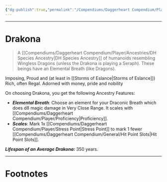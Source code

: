 ```yaml
---
{"dg-publish":true,"permalink":"/Compendiums/Daggerheart Compendium/Player/Ancestries/Drakona (DH)/","tags":["TTRPG"]}
---
```



---
# Drakona
> A [[Compendiums/Daggerheart Compendium/Player/Ancestries/DH Species Ancestry\|DH Species Ancestry]] of humanoids resembling Wingless Dragons (unless the Drakona is playing a Seraph). These beings have an Elemental Breath (like Dragons).

Imposing, Proud and (at least in [[Storms of Eslance\|Storms of Eslance]]) Rich, often Regal. Adorned with money, pride and nobility

On choosing Drakona, you get the following Ancestry Features:
- ***Elemental Breath***: Choose an element for your Draconic Breath which does d8 magic damage in Very Close Range. It scales with [[Compendiums/Daggerheart Compendium/Player/Proficiency\|Proficiency]].
- ***Scales***: Mark 1x [[Compendiums/Daggerheart Compendium/Player/Stress Point\|Stress Point]] to mark 1 fewer [[Compendiums/Daggerheart Compendium/General/Hit Point Slots\|Hit Point Slots]]. 

***Lifespan of an Average Drakona:*** 350 years.

---
# Footnotes